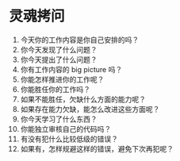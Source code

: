 # 灵魂拷问

1. 今天你的工作内容是你自己安排的吗？
2. 你今天发现了什么问题？
3. 你今天提出了什么问题？
4. 你有工作内容的 big picture 吗？
5. 你能怎样推进你的工作呢？
6. 你能胜任你的工作吗？
7. 如果不能胜任，欠缺什么方面的能力呢？
8. 如果存在能力欠缺，能怎么改进这些方面呢？
9. 你今天学习了什么东西？
10. 你能独立审核自己的代码吗？
11. 有没有犯什么比较低级的错误？
12. 如果有，怎样规避这样的错误，避免下次再犯呢？